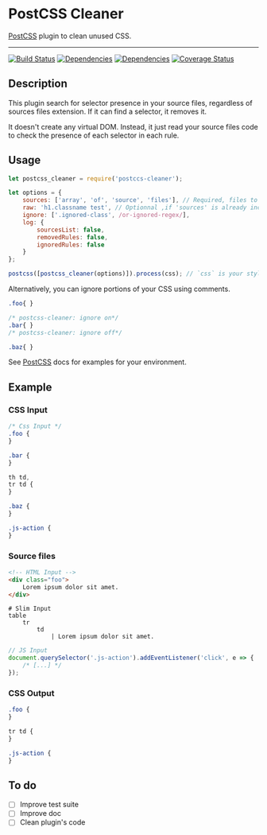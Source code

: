 # PostCSS Cleaner

[PostCSS] plugin to clean unused CSS.

---

[![Build Status][ci-img]][ci] [![Dependencies][dep-img]][dep]
[![Dependencies][depdev-img]][depdev]
[![Coverage Status][coveralls-img]][coveralls]

[postcss]: https://github.com/postcss/postcss
[ci-img]: https://travis-ci.org/tbekaert/postcss-cleaner.svg
[ci]: https://travis-ci.org/tbekaert/postcss-cleaner
[dep-img]: https://david-dm.org/tbekaert/postcss-cleaner/status.svg
[dep]: https://david-dm.org/tbekaert/postcss-cleaner
[depdev-img]: https://david-dm.org/tbekaert/postcss-cleaner/dev-status.svg
[depdev]: https://david-dm.org/tbekaert/postcss-cleaner?type=dev
[coveralls-img]: https://coveralls.io/repos/github/tbekaert/postcss-cleaner/badge.svg?branch=master
[coveralls]: https://coveralls.io/github/tbekaert/postcss-cleaner?branch=master

## Description

This plugin search for selector presence in your source files, regardless of
sources files extension. If it can find a selector, it removes it.

It doesn't create any virtual DOM. Instead, it just read your source files code
to check the presence of each selector in each rule.

## Usage

```js
let postcss_cleaner = require('postccs-cleaner');

let options = {
    sources: ['array', 'of', 'source', 'files'], // Required, files to compare CSS against
    raw: 'h1.classname test', // Optionnal ,if 'sources' is already included, it will be overwrite
    ignore: ['.ignored-class', /or-ignored-regex/],
    log: {
        sourcesList: false,
        removedRules: false,
        ignoredRules: false
    }
};

postcss([postcss_cleaner(options)]).process(css); // `css` is your stylesheet
```

Alternatively, you can ignore portions of your CSS using comments.

```CSS
.foo{ }

/* postcss-cleaner: ignore on*/
.bar{ }
/* postcss-cleaner: ignore off*/

.baz{ }
```

See [PostCSS] docs for examples for your environment.

## Example

### CSS Input

```css
/* Css Input */
.foo {
}

.bar {
}

th td,
tr td {
}

.baz {
}

.js-action {
}
```

### Source files

```html
<!-- HTML Input -->
<div class="foo">
    Lorem ipsum dolor sit amet.
</div>
```

```slim
# Slim Input
table
    tr
        td
            | Lorem ipsum dolor sit amet.
```

```js
// JS Input
document.querySelector('.js-action').addEventListener('click', e => {
    /* [...] */
});
```

### CSS Output

```css
.foo {
}

tr td {
}

.js-action {
}
```

## To do

* [ ] Improve test suite
* [ ] Improve doc
* [ ] Clean plugin's code
